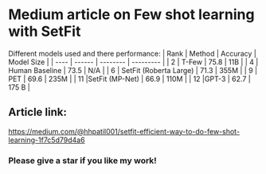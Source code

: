 # Medium article on Few shot learning with SetFit
Different models used and there performance:
| Rank | Method | Accuracy | Model Size |
| ---- | ------ | -------- | --------- |
| 2 | T-Few | 75.8 | 11B |
| 4 | Human Baseline | 73.5 | N/A |
| 6 | SetFit (Roberta Large) | 71.3 | 355M |
| 9 | PET | 69.6 | 235M |
| 11 |SetFit (MP-Net) | 66.9 | 110M |
| 12 |GPT-3 | 62.7 | 175 B |

## Article link:
https://medium.com/@hhpatil001/setfit-efficient-way-to-do-few-shot-learning-1f7c5d79d4a6

### Please give a star if you like my work!
